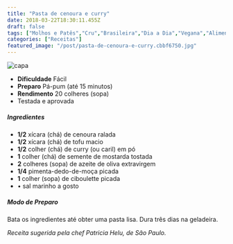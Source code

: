```yaml
---
title: "Pasta de cenoura e curry"
date: 2018-03-22T18:30:11.455Z
draft: false
tags: ["Molhos e Patês","Cru","Brasileira","Dia a Dia","Vegana","Alimentação vegana","Receitas","Receitas simples e fáceis"]
categories: ["Receitas"]
featured_image: "/post/pasta-de-cenoura-e-curry.cbbf6750.jpg"
---
```


![capa](/post/pasta-de-cenoura-e-curry.cbbf6750.jpg)

*   **Dificuldade** Fácil
*   **Preparo** Pá-pum (até 15 minutos)
*   **Rendimento** 20 colheres (sopa)
*   Testada e aprovada
    

##### Ingredientes

*   **1/2** xícara (chá) de cenoura ralada
*   **1/2** xícara (chá) de tofu macio
*   **1/2** colher (chá) de curry (ou caril) em pó
*   **1** colher (chá) de semente de mostarda tostada
*   **2** colheres (sopa) de azeite de oliva extravirgem
*   **1/4** pimenta-dedo-de-moça picada
*   **1** colher (sopa) de ciboulette picada
*   • sal marinho a gosto

##### Modo de Preparo

Bata os ingredientes até obter uma pasta lisa. Dura três dias na geladeira.

_Receita sugerida pela chef Patricia Helu, de São Paulo._
